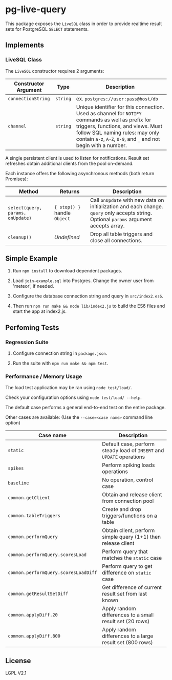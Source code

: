# pg-live-query

This package exposes the `LiveSQL` class in order to provide realtime result sets for PostgreSQL `SELECT` statements.

## Implements

### LiveSQL Class

The `LiveSQL` constructor requires 2 arguments:

Constructor Argument | Type | Description
---------|------|---------------------------
`connectionString` | `string` | ex. `postgres://user:pass@host/db`
`channel` | `string` | Unique identifier for this connection. Used as channel for `NOTIFY` commands as well as prefix for triggers, functions, and views. Must follow SQL naming rules: may only contain `a-z`, `A-Z`, `0-9`, and `_` and not begin with a number.

A single persistent client is used to listen for notifications. Result set refreshes obtain additional clients from the pool on-demand.

Each instance offers the following asynchronous methods (both return Promises):

Method | Returns | Description
-------|---------|-----------------
`select(query, params, onUpdate)` | `{ stop() }` handle `Object` | Call `onUpdate` with new data on initialization and each change. `query` only accepts string. Optional `params` argument accepts array.
`cleanup()` | *Undefined* | Drop all table triggers and close all connections.

## Simple Example

1. Run `npm install` to download dependent packages.

2. Load `join-example.sql` into Postgres. Change the owner user from 'meteor', if needed.

3. Configure the database connection string and query in `src/index2.es6`.

4. Then run `npm run make && node lib/index2.js` to build the ES6 files and start the app at index2.js.

## Perfoming Tests

### Regression Suite

1. Configure connection string in `package.json`.

2. Run the suite with `npm run make && npm test`.

### Performance / Memory Usage

The load test application may be ran using `node test/load/`.

Check your configuration options using `node test/load/ --help`.

The default case performs a general end-to-end test on the entire package.

Other cases are available: (Use the `--case=<case name>` command line option)

Case name | Description
----------|----------------
`static` | Default case, perform steady load of `INSERT` and `UPDATE` operations
`spikes` | Perform spiking loads operations
`baseline` | No operation, control case
`common.getClient` | Obtain and release client from connection pool
`common.tableTriggers` | Create and drop triggers/functions on a table
`common.performQuery` | Obtain client, perform simple query (1+1) then release client
`common.performQuery.scoresLoad` | Perform query that matches the `static` case
`common.performQuery.scoresLoadDiff` | Perform query to get difference on `static` case
`common.getResultSetDiff` | Get difference of current result set from last known
`common.applyDiff.20` | Apply random differences to a small result set (20 rows)
`common.applyDiff.800` | Apply random differences to a large result set (800 rows)

## License

LGPL V2.1
